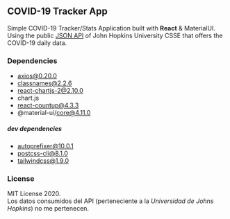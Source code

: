 ## COVID-19 Tracker App
Simple COVID-19 Tracker/Stats Application built with **React** & MaterialUI.
Using the public [JSON API](https://github.com/mathdroid/covid-19-api) of John Hopkins University CSSE that offers the COVID-19 daily data.

### Dependencies
+ axios@0.20.0
+ classnames@2.2.6
+ react-chartjs-2@2.10.0
+ chart.js
+ react-countup@4.3.3
+ @material-ui/core@4.11.0
##### dev dependencies
+ autoprefixer@10.0.1
+ postcss-cli@8.1.0
+ tailwindcss@1.9.0


### License
MIT License 2020.<br>
Los datos consumidos del API (perteneciente a la *Universidad de Johns Hopkins*) no me pertenecen.